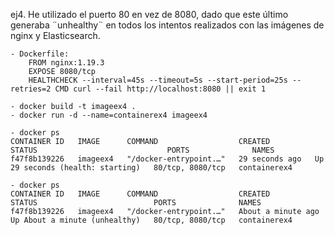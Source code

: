 ej4. He utilizado el puerto 80 en vez de 8080, dado que este último generaba ¨unhealthy¨ en todos los intentos realizados con las imágenes de nginx y Elasticsearch.

    - Dockerfile: 
        FROM nginx:1.19.3
        EXPOSE 8080/tcp
        HEALTHCHECK --interval=45s --timeout=5s --start-period=25s --retries=2 CMD curl --fail http://localhost:8080 || exit 1

    - docker build -t imageex4 .
    - docker run -d --name=containerex4 imageex4

    - docker ps
    CONTAINER ID   IMAGE      COMMAND                  CREATED          STATUS                             PORTS              NAMES
    f47f8b139226   imageex4   "/docker-entrypoint.…"   29 seconds ago   Up 29 seconds (health: starting)   80/tcp, 8080/tcp   containerex4

    - docker ps
    CONTAINER ID   IMAGE      COMMAND                  CREATED              STATUS                          PORTS              NAMES
    f47f8b139226   imageex4   "/docker-entrypoint.…"   About a minute ago   Up About a minute (unhealthy)   80/tcp, 8080/tcp   containerex4


